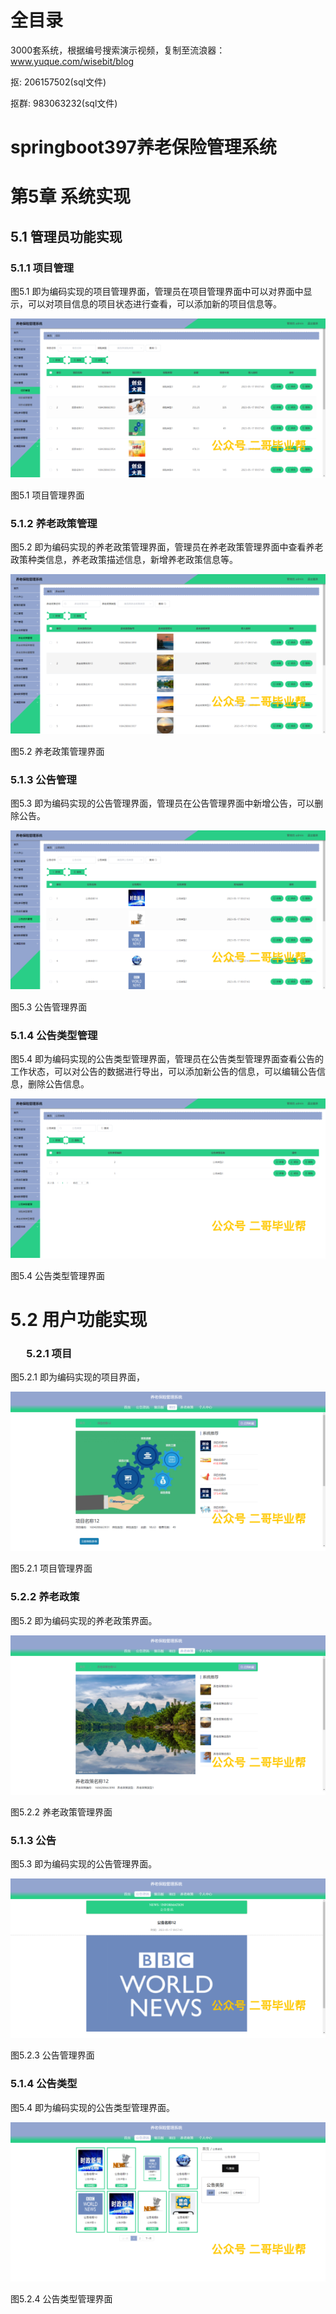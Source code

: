 # 全目录

3000套系统，根据编号搜索演示视频，复制至流浪器：www.yuque.com/wisebit/blog


<p>抠: 206157502(sql文件)</p>
<p>抠群: 983063232(sql文件)</p>


# springboot397养老保险管理系统
# 第5章 系统实现

## 5.1 管理员功能实现
### 5.1.1 项目管理
图5.1 即为编码实现的项目管理界面，管理员在项目管理界面中可以对界面中显示，可以对项目信息的项目状态进行查看，可以添加新的项目信息等。

![](/md/blog.017.png)

图5.1 项目管理界面
### 5.1.2 养老政策管理
图5.2 即为编码实现的养老政策管理界面，管理员在养老政策管理界面中查看养老政策种类信息，养老政策描述信息，新增养老政策信息等。

![](/md/blog.018.png)

图5.2 养老政策管理界面
### 5.1.3 公告管理
图5.3 即为编码实现的公告管理界面，管理员在公告管理界面中新增公告，可以删除公告。

![](/md/blog.019.png)

图5.3 公告管理界面
### 5.1.4 公告类型管理
图5.4 即为编码实现的公告类型管理界面，管理员在公告类型管理界面查看公告的工作状态，可以对公告的数据进行导出，可以添加新公告的信息，可以编辑公告信息，删除公告信息。

![](/md/blog.020.png)

图5.4 公告类型管理界面
# 5.2 用户功能实现
### `	`5.2.1 项目
图5.2.1 即为编码实现的项目界面，

![](/md/blog.021.png)

图5.2.1 项目管理界面
### 5.2.2 养老政策
图5.2 即为编码实现的养老政策界面。

![](/md/blog.022.png)

图5.2.2 养老政策管理界面
### 5.1.3 公告
图5.3 即为编码实现的公告管理界面。

![](/md/blog.023.png)

图5.2.3 公告管理界面
### 5.1.4 公告类型
图5.4 即为编码实现的公告类型管理界面。

![](/md/blog.024.png)

图5.2.4 公告类型管理界面




